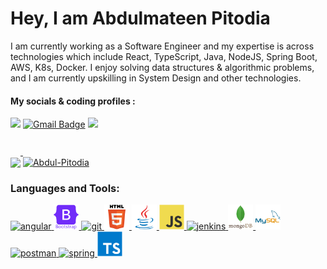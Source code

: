 
# Hey, I am Abdulmateen Pitodia
I am currently working as a Software Engineer and my expertise is across technologies which include React, TypeScript, Java, NodeJS, Spring Boot, AWS, K8s, Docker.
I enjoy solving data structures & algorithmic problems, and I am currently upskilling in System Design and other technologies. 

#### My socials & coding profiles :
[![](https://img.shields.io/badge/-Abdulmateen--Pitodia-blue?logo=linkedin)](https://www.linkedin.com/in/abdulmateen-pitodia/)
[![Gmail Badge](https://img.shields.io/badge/-abdulpitodia9@gmail.com-red?logo=gmail&logoColor=white)](mailto:abdulpitodia9@gmail.com)
[![](https://img.shields.io/badge/-Abdulmateen--Pitodia-white?logo=leetcode)](https://leetcode.com/abdulpitodia9/)

<div>
<a href="https://github.com/anuraghazra/github-readme-stats">
  <img align="center" style="margin-top: 30px;" src="https://github-readme-stats.vercel.app/api?username=Abdul-pitodia&show_icons=true&theme=onedark&include_all_commits=true&hide=stars,issues" />
  <img align="center"  style="margin-top: 30px;" src="https://github-readme-stats.vercel.app/api/top-langs?username=Abdul-pitodia&show_icons=true&locale=en&layout=compact" alt="Abdul-Pitodia" />
</a>
</div>

<h3 align="left">Languages and Tools:</h3>
<p align="left"> <a href="https://angular.io" target="_blank" rel="noreferrer"> <img src="https://angular.io/assets/images/logos/angular/angular.svg" alt="angular" width="40" height="40"/> </a> <a href="https://getbootstrap.com" target="_blank" rel="noreferrer"> <img src="https://raw.githubusercontent.com/devicons/devicon/master/icons/bootstrap/bootstrap-plain-wordmark.svg" alt="bootstrap" width="40" height="40"/> </a> <a href="https://git-scm.com/" target="_blank" rel="noreferrer"> <img src="https://www.vectorlogo.zone/logos/git-scm/git-scm-icon.svg" alt="git" width="40" height="40"/> </a> <a href="https://www.w3.org/html/" target="_blank" rel="noreferrer"> <img src="https://raw.githubusercontent.com/devicons/devicon/master/icons/html5/html5-original-wordmark.svg" alt="html5" width="40" height="40"/> </a> <a href="https://www.java.com" target="_blank" rel="noreferrer"> <img src="https://raw.githubusercontent.com/devicons/devicon/master/icons/java/java-original.svg" alt="java" width="40" height="40"/> </a> <a href="https://developer.mozilla.org/en-US/docs/Web/JavaScript" target="_blank" rel="noreferrer"> <img src="https://raw.githubusercontent.com/devicons/devicon/master/icons/javascript/javascript-original.svg" alt="javascript" width="40" height="40"/> </a> <a href="https://www.jenkins.io" target="_blank" rel="noreferrer"> <img src="https://www.vectorlogo.zone/logos/jenkins/jenkins-icon.svg" alt="jenkins" width="40" height="40"/><a href="https://www.mongodb.com/" target="_blank" rel="noreferrer"> <img src="https://raw.githubusercontent.com/devicons/devicon/master/icons/mongodb/mongodb-original-wordmark.svg" alt="mongodb" width="40" height="40"/> </a> <a href="https://www.mysql.com/" target="_blank" rel="noreferrer"> <img src="https://raw.githubusercontent.com/devicons/devicon/master/icons/mysql/mysql-original-wordmark.svg" alt="mysql" width="40" height="40"/> </a> <a href="https://postman.com" target="_blank" rel="noreferrer"> <img src="https://www.vectorlogo.zone/logos/getpostman/getpostman-icon.svg" alt="postman" width="40" height="40"/> <a href="https://spring.io/" target="_blank" rel="noreferrer"> <img src="https://www.vectorlogo.zone/logos/springio/springio-icon.svg" alt="spring" width="40" height="40"/> </a> <a href="https://www.typescriptlang.org/" target="_blank" rel="noreferrer"> <img src="https://raw.githubusercontent.com/devicons/devicon/master/icons/typescript/typescript-original.svg" alt="typescript" width="40" height="40"/> </a> </p>
